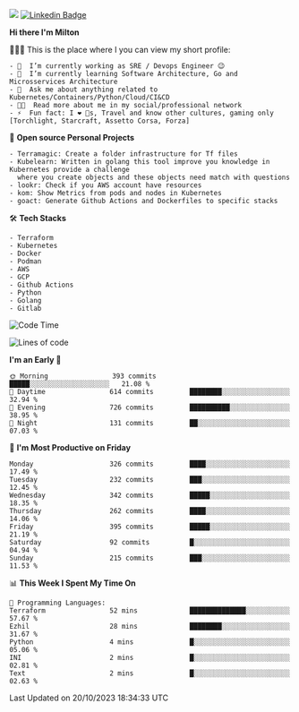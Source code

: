 ![](https://komarev.com/ghpvc/?username=miltlima&color=blueviolet) [![Linkedin Badge](https://img.shields.io/badge/-LinkedIn-blue?style=flat-square&logo=Linkedin&logoColor=white&link=https://www.linkedin.com/in/miltonlimaj/)](https://www.linkedin.com/in/miltonlimaj/)


     
**Hi there I'm Milton**

👨🏽‍💻 This is the place where I you can view my short profile:
```text
- 🔭  I’m currently working as SRE / Devops Engineer 😉
- 🌱  I’m currently learning Software Architecture, Go and Microsservices Architecture
- 💬  Ask me about anything related to Kubernetes/Containers/Python/Cloud/CI&CD
- 👨‍💻  Read more about me in my social/professional network
- ⚡  Fun fact: I ❤️ 🐶s, Travel and know other cultures, gaming only [Torchlight, Starcraft, Assetto Corsa, Forza]
```
📐 **Open source Personal Projects**

```text
- Terramagic: Create a folder infrastructure for Tf files
- Kubelearn: Written in golang this tool improve you knowledge in Kubernetes provide a challenge
  where you create objects and these objects need match with questions
- lookr: Check if you AWS account have resources
- kom: Show Metrics from pods and nodes in Kubernetes
- goact: Generate Github Actions and Dockerfiles to specific stacks
```
🛠 **Tech Stacks**

```text
- Terraform
- Kubernetes
- Docker
- Podman
- AWS
- GCP
- Github Actions
- Python
- Golang
- Gitlab
```         

<!--START_SECTION:waka-->
![Code Time](http://img.shields.io/badge/Code%20Time-352%20hrs%2026%20mins-blue)

![Lines of code](https://img.shields.io/badge/From%20Hello%20World%20I%27ve%20Written-226.0%20thousand%20lines%20of%20code-blue)

**I'm an Early 🐤** 

```text
🌞 Morning                393 commits         █████░░░░░░░░░░░░░░░░░░░░   21.08 % 
🌆 Daytime                614 commits         ████████░░░░░░░░░░░░░░░░░   32.94 % 
🌃 Evening                726 commits         ██████████░░░░░░░░░░░░░░░   38.95 % 
🌙 Night                  131 commits         ██░░░░░░░░░░░░░░░░░░░░░░░   07.03 % 
```
📅 **I'm Most Productive on Friday** 

```text
Monday                   326 commits         ████░░░░░░░░░░░░░░░░░░░░░   17.49 % 
Tuesday                  232 commits         ███░░░░░░░░░░░░░░░░░░░░░░   12.45 % 
Wednesday                342 commits         █████░░░░░░░░░░░░░░░░░░░░   18.35 % 
Thursday                 262 commits         ████░░░░░░░░░░░░░░░░░░░░░   14.06 % 
Friday                   395 commits         █████░░░░░░░░░░░░░░░░░░░░   21.19 % 
Saturday                 92 commits          █░░░░░░░░░░░░░░░░░░░░░░░░   04.94 % 
Sunday                   215 commits         ███░░░░░░░░░░░░░░░░░░░░░░   11.53 % 
```


📊 **This Week I Spent My Time On** 

```text
💬 Programming Languages: 
Terraform                52 mins             ██████████████░░░░░░░░░░░   57.67 % 
Ezhil                    28 mins             ████████░░░░░░░░░░░░░░░░░   31.67 % 
Python                   4 mins              █░░░░░░░░░░░░░░░░░░░░░░░░   05.06 % 
INI                      2 mins              █░░░░░░░░░░░░░░░░░░░░░░░░   02.81 % 
Text                     2 mins              █░░░░░░░░░░░░░░░░░░░░░░░░   02.63 % 
```


 Last Updated on 20/10/2023 18:34:33 UTC
<!--END_SECTION:waka-->
